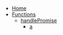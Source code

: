 - [Home](/)
- [Functions](/functions/index)
  - [handlePromise](/functions/index?id=handlePromise)
    - [a](/)